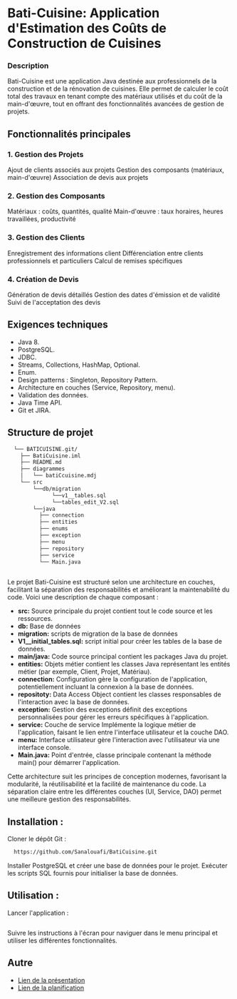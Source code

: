 # Bati-Cuisine: Application d'Estimation des Coûts de Construction de Cuisines
### Description
Bati-Cuisine est une application Java destinée aux professionnels de la construction et de la rénovation de cuisines. Elle permet de calculer le coût total des travaux en tenant compte des matériaux utilisés et du coût de la main-d'œuvre, tout en offrant des fonctionnalités avancées de gestion de projets.

## Fonctionnalités principales

### 1. Gestion des Projets

Ajout de clients associés aux projets
Gestion des composants (matériaux, main-d'œuvre)
Association de devis aux projets


### 2. Gestion des Composants

Matériaux : coûts, quantités, qualité
Main-d'œuvre : taux horaires, heures travaillées, productivité


### 3. Gestion des Clients

Enregistrement des informations client
Différenciation entre clients professionnels et particuliers
Calcul de remises spécifiques


### 4. Création de Devis

Génération de devis détaillés
Gestion des dates d'émission et de validité
Suivi de l'acceptation des devis

## Exigences techniques

- Java 8.
- PostgreSQL.
- JDBC.
- Streams, Collections, HashMap, Optional.
- Enum.
- Design patterns : Singleton, Repository Pattern.
- Architecture en couches (Service, Repository, menu).
- Validation des données.
- Java Time API.
- Git et JIRA.
  
## Structure de projet
```bash
  └── BATICUISINE.git/
    ├── BatiCuisine.iml
    ├── README.md
    ├── diagrammes
    │   └── batiCcuisine.mdj
    └── src
        └──db/migration
              └──v1__tables.sql
              └──tables_edit_V2.sql
        └──java  
          ├── connection
          ├── entities
          ├── enums
          ├── exception
          ├── menu
          ├── repository
          ├── service
          └── Main.java
        
```
Le projet Bati-Cuisine est structuré selon une architecture en couches, facilitant la séparation des responsabilités et améliorant la maintenabilité du code. Voici une description de chaque composant :

- **src:** Source principale du projet contient tout le code source et les ressources.
- **db:** Base de données
- **migration:** scripts de migration de la base de données
- **V1__initial_tables.sql:** script initial pour créer les tables de la base de données.
- **main/java:** Code source principal contient les packages Java du projet.
- **entities:** Objets métier contient les classes Java représentant les entités métier (par exemple, Client, Projet, Matériau).
- **connection:** Configuration gère la configuration de l'application, potentiellement incluant la connexion à la base de données.
- **repositoty:** Data Access Object contient les classes responsables de l'interaction avec la base de données.
- **exception:** Gestion des exceptions définit des exceptions personnalisées pour gérer les erreurs spécifiques à l'application.
- **service:** Couche de service Implémente la logique métier de l'application, faisant le lien entre l'interface utilisateur et la couche DAO.
- **menu:** Interface utilisateur gère l'interaction avec l'utilisateur via une interface console.
- **Main.java:** Point d'entrée, classe principale contenant la méthode main() pour démarrer l'application.

Cette architecture suit les principes de conception modernes, favorisant la modularité, la réutilisabilité et la facilité de maintenance du code. La séparation claire entre les différentes couches (UI, Service, DAO) permet une meilleure gestion des responsabilités.
## Installation : 
Cloner le dépôt Git :
```bash
  https://github.com/Sanalouafi/BatiCuisine.git
```
Installer PostgreSQL et créer une base de données pour le projet.
Exécuter les scripts SQL fournis pour initialiser la base de données.

## Utilisation : 
Lancer l'application :
```bash
```
Suivre les instructions à l'écran pour naviguer dans le menu principal et utiliser les différentes fonctionnalités.

## Autre

- [Lien de la présentation ]()
- [Lien de la planification ]()
